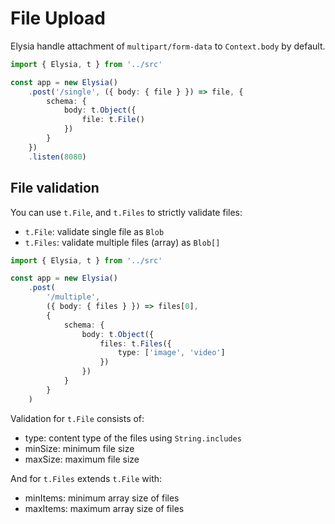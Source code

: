 # File Upload
Elysia handle attachment of `multipart/form-data` to `Context.body` by default.

```typescript
import { Elysia, t } from '../src'

const app = new Elysia()
	.post('/single', ({ body: { file } }) => file, {
		schema: {
			body: t.Object({
				file: t.File()
			})
		}
	})
	.listen(8080)
```

## File validation
You can use `t.File`, and `t.Files` to strictly validate files:
- `t.File`: validate single file as `Blob`
- `t.Files`: validate multiple files (array) as `Blob[]`

```typescript
import { Elysia, t } from '../src'

const app = new Elysia()
	.post(
		'/multiple',
		({ body: { files } }) => files[0],
		{
			schema: {
				body: t.Object({
					files: t.Files({
                        type: ['image', 'video']
                    })
				})
			}
		}
	)
```

Validation for `t.File` consists of:
- type: content type of the files using `String.includes`
- minSize: minimum file size
- maxSize: maximum file size

And for `t.Files` extends `t.File` with:
- minItems: minimum array size of files
- maxItems: maximum array size of files
